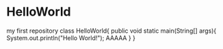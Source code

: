 # HelloWorld
my first repository
class HelloWorld{
  public void static main(String[] args){
    System.out.println("Hello World!");
    AAAAA
  }
}
